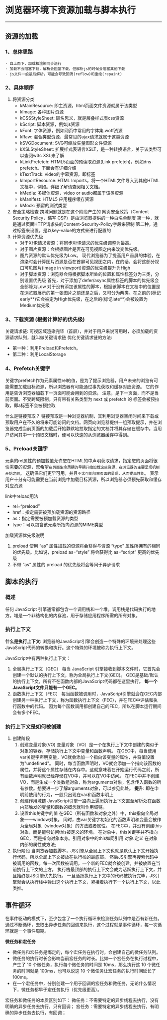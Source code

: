 # **浏览器环境下资源加载与脚本执行**
***
## 资源的加载
### 1、总体思路
    · 自上而下，加载和渲染同步进行
    · 加载不会阻塞下载，解析会阻塞下载，但解析js的时候会阻塞其他下载
    · js文件一般最后解析，可能会导致回流(reflow)和重绘(repaint)
### 2、具体顺序
1. 将资源分类
    - kMainResource: 即主资源，html页面文件资源就属于该类型
    - kImage: 各种图片资源
    - kCSSStyleSheet: 顾名思义，就是层叠样式表css资源
    - kScript: 脚本资源，例如js资源
    - kFont: 字体资源，例如网页中常用的字体集.woff资源
    - kRaw: 混合类型资源，最常见的ajax请求就属于这类资源
    - kSVGDocument: SVG可缩放矢量图形文件资源
    - kXSLStyleSheet: 扩展样式表语言XSLT，是一种转换语言，关于该类型可以查阅w3c XSL来了解
    - kLinkPrefetch: HTML5页面的预读取资源(Link prefetch)，例如dns-prefetch。下面会有详细介绍
    - kTextTrack: video的字幕资源，即标签
    - kImportResource: HTML Imports，将一个HTML文件导入到其他HTML文档中，例如。详细了解请查阅相关文档。
    - kMedia: 多媒体资源，video or audio都属于该类资源
    - kManifest: HTML5 应用程序缓存资源
    - kMock: 预留的测试类型
2. 安全策略检查
        跨域问题就是在这个阶段产生的
        网页安全政策（Content Security Policy，缩写 CSP）是由浏览器提供的一种白名单制度
            第一种，就是通过页面HTTP请求头的Content-Security-Policy字段来限制
            第二种，通过标签来设置。是以key-value的方式来进行配置的
3. 计算资源优先级
    - 对于XHR请求资源：将同步XHR请求的优先级调整为最高。
    - 对于图片资源：会根据图片是否在可见视图之内来改变优先级。
    - 图片资源的默认优先级为Low。
    现代浏览器为了提高用户首屏的体验，在渲染时会计算图片资源是否在首屏可见视图之内，在的话，会将这部分视口可见图片(Image in viewport)资源的优先级提升为High
    - 对于脚本资源：浏览器会将根据脚本所处的位置和属性标签分为三类，分别设置优先级
    首先，对于添加了defer/async属性标签的脚本的优先级会全部降为Low
    对于没有添加该属性的脚本，根据该脚本在文档中的位置是在浏览器展示的第一张图片之前还是之后，又可分为两类。在之前的(标记early**)它会被定为High优先级，在之后的(标记late**)会被设置为Medium优先级
### 3、下载资源 (根据计算好的优先级)
关键请求链: 可视区域渲染完毕（首屏），并对于用户来说可用时，必须加载的资源请求队列，就叫做关键请求链
优化关键请求链的方法: 
- 第一种：利用Preload和Prefetch。
- 第二种：利用LocalStorage

### 4、Prefetch关键字
关键字prefetch作为元素属性rel的值，是为了提示浏览器，用户未来的浏览有可能需要加载目标资源，所以浏览器有可能通过事先获取和缓存对应资源。
它的作用是告诉浏览器加载下一页面可能会用到的资源。
注意，是下一页面，而不是当前页面。不受跨域限制。只有带有关系类型为 next 或 prefetch 的 标签会被预拉取，即a标签不会被预拉取

什么是链接预取？
链接预取是一种浏览器机制，其利用浏览器空闲时间来下载或预取用户在不久的将来可能访问的文档。网页向浏览器提供一组预取提示，并在浏览器完成当前页面的加载后开始静默地拉取指定的文档并将其存储在缓存中。当用户访问其中一个预取文档时，便可以快速的从浏览器缓存中得到。

### 5、Preload关键字
元素的rel属性的预加载值允许您在HTML的中声明获取请求，指定您的页面将很快需要的资源，您希望`在页面生命周期的早期开始加载这些资源，在浏览器的主要呈现机制开始之前`。 这确保它们更早可用，并且`不太可能阻塞页面的呈现，从而提高性能`。
表示用户十分有可能需要在当前浏览中加载目标资源，所以浏览器必须预先获取和缓存对应资源

link中reload用法
- rel=“preload”
- href：指定需要被预加载资源的资源路径
- as：指定需要被预加载资源的类型
- type：可以包含该元素所指向资源的MIME类型

加载资源优先级说明
1. preload 使用 “as” 属性加载的资源将会获得与资源 “type” 属性所拥有的相同的优先级。比如说，preload as=“style” 将会获得比 as=“script” 更高的优先级
2. 不带 “as” 属性的 preload 的优先级将会等同于异步请求

## 脚本的执行
### 概述
任何 JavaScript 引擎通常都包含一个调用栈和一个堆。调用栈是代码执行的地方。堆是一个非结构化的内存池，用于存储应用程序所需的所有对象。
### 执行上下文
**什么是执行上下文**: 浏览器的JavaScript引擎会创造一个特殊的环境来处理这些JavaScript代码的转换和执行。这个特殊的环境被称为执行上下文。

JavaScript中有两种执行上下文：
1. 全局执行上下文（GEC）
每当 JavaScript 引擎接收到脚本文件时，它首先会创建一个默认的执行上下文，称为全局执行上下文(GEC)。
GEC是基础/默认的执行上下文，所有不在函数内部的JavaScript代码都在这里执行。
**每一个JavaScript文件只能有一个GEC。**
2. 函数执行上下文（FEC）
每当函数被调用时，JavaScript引擎就会在GEC内部创建另一种执行上下文，称为函数执行上下文（FEC），并在FEC中评估和执行函数中的代码。
因为每个函数调用都创建自己的FEC，所以在脚本运行期间会有多个FEC。

### 执行上下文是如何被创建
1. 创建阶段
    1. 创建变量对象(VO)
    变量对象（VO）是一个在执行上下文中创建的类似于对象的容器，存储执行上下文中变量和函数声明。
    在GEC中，每当使用var关键字声明变量，VO就会添加一个指向该变量的属性，并将值设置为"undefined"。
    同时，每当函数声明时，VO就会添加一个指向该函数的属性，并将这个属性存储在内存中。这就意味着在开始运行代码之前，所有函数声明就已经存储在VO中，并可以在VO中访问。
    在FEC中并不创建VO，而是生成一个类数组对象，称为arguments对象，包含传入函数的所有参数。想要进一步了解arguments对象，可以参见此处。
    **提升**: 即在申明前使用的行为，一般只出现在var和函数申明上
    2. 创建作用域链
    JavaScript引擎一路向上遍历执行上下文直至解析处在函数内部触发的变量和函数的概念就叫作用域链。
    3. 设置this关键字的值
    在GEC（所有函数和对象之外）中，this指向全局对象——window对象。
    同时，由var关键字初始化的函数声明和变量会被作为全局对象（window对象）的方法或者属性。
    在FEC中，并没有创建this对象，而是能够访问this被定义的环境。
    在对象中，this关键字并不指向GEC，而是指向对象本身。引用对象中的this如同引用 对象.定义 在对象内部的属性或方法;
2. 执行阶段
当浏览器加载脚本，JS引擎从全局上下文也就是默认上下文开始执行代码，所以全局上下文被放在执行栈的最底部。
然后JS引擎再搜索代码中被调用的函数。每一次函数被调用，一个新的FEC就会被创建，并被放置在当前执行上下文的上方。
执行栈最顶部的执行上下文会成为活跃执行上下文，并且始终是JS引擎优先执行。
一旦活跃执行上下文中的代码被执行完毕，JS引擎就会从执行栈中弹出这个执行上下文，紧接着执行下一个执行上下文，以此类推。

## 事件循环
在事件驱动的模式下，至少包含了一个执行循环来检测任务队列中是否有新任务。通过不断循环，去取出异步任务的回调来执行，这个过程就是事件循环，每一次循环就是一个事件周期。

**微任务和宏任务**
- 微任务和宏任务是绑定的，每个宏任务在执行时，会创建自己的微任务队列。
- 微任务的执行时长会影响当前宏任务的时长。比如一个宏任务在执行过程中，产生了 10 个微任务，执行每个微任务的时间是 10ms，那么执行这 10 个微任务的时间就是 100ms，也可以说这 10 个微任务让宏任务的执行时间延长了 100ms。
- 在一个宏任务中，分别创建一个用于回调的宏任务和微任务，无论什么情况下，微任务都早于宏任务执行（优先级更高）。

宏任务和微任务的本质区别如下：
微任务：不需要特定的异步线程去执行，没有明确的异步任务去执行，只有回调；
宏任务：需要特定的异步线程去执行，有明确的异步任务去执行，有回调；
